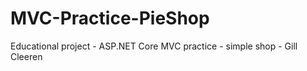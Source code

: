 # MVC-Practice-PieShop
Educational project - ASP.NET Core MVC practice - simple shop - Gill Cleeren
